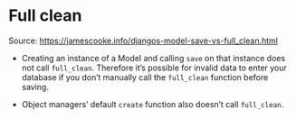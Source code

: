 # Full clean

Source: https://jamescooke.info/djangos-model-save-vs-full_clean.html

* Creating an instance of a Model and calling `save` on that instance does not call `full_clean`. Therefore it’s possible for invalid data to enter your database if you don’t manually call the `full_clean` function before saving.

* Object managers’ default `create` function also doesn’t call `full_clean`.